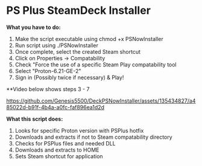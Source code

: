 **PS Plus SteamDeck Installer**
==============

**What you have to do:**
1. Make the script executable using chmod +x PSNowInstaller
2. Run script using ./PSNowInstaller
3. Once complete, select the created Steam shortcut
4. Click on Properties -> Compatability
5. Check "Force the use of a specific Steam Play compatability tool
6. Select "Proton-6.21-GE-2"
7. Sign in (Possibly twice if necessary) & Play!

**Video below shows steps 3 - 7

https://github.com/Genesis5500/DeckPSNowInstaller/assets/135434827/a485022d-b91f-4b4a-a0fc-faf896ea1d2d

**What this script does:**
1. Looks for specific Proton version with PSPlus hotfix
2. Downloads and extracts if not to Steam compatability directory
3. Checks for PSPlus files and needed DLL
4. Downloads and extracts to HOME
5. Sets Steam shortcut for application

